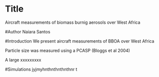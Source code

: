 # Title
Aircraft measurements of biomass burnig aerosols over West Africa

#Author
Naiara Santos

#Introduction
We present aircraft measurements of BBOA over West Africa

Particle size was measured using a PCASP (Bloggs et al 2004)

A large xxxxxxxxx

#Simulations
jyjmyhnthnthnthnthnr t
